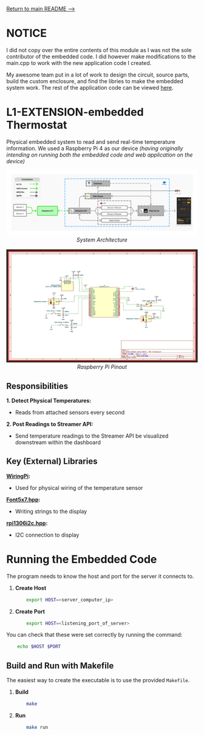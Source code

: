 [Return to main README -->](/README.md)

# NOTICE 
I did not copy over the entire contents of this module as I was not the sole contributor of the embedded code. I did however make modifications to the main.cpp to work with the new application code I created.

My awesome team put in a lot of work to design the circuit, source parts, build the custom enclosure, and find the libries to make the embedded system work. The rest of the application code can be viewed [here](https://github.com/Senior-Design-2025-2026/ECE-Senior-Design-Lab-1-EXTENSION/tree/main/L1-EXTENSION-embedded-thermostat). 


# L1-EXTENSION-embedded Thermostat
Physical embedded system to read and send real-time temperature information. We used a Raspberry Pi 4 as our device _(having originally intending on running both the embedded code and web application on the device)_

<div align="center">
  <img src="img/arch.png" alt="application responsibility" width="800">
  <div><em>System Architecture</em></div>
  <br>
</div>

<div align="center">
  <img src="img/pinout.png" alt="application responsibility" width="800">
  <div><em>Raspberry Pi Pinout</em></div>
</div>

## Responsibilities
**1. Detect Physical Temperatures:**
- Reads from attached sensors every second

**2. Post Readings to Streamer API:**
- Send temperature readings to the Streamer API be visualized downstream within the dashboard

## Key (External) Libraries
**[WiringPi](https://github.com/wiringpi):** 
- Used for physical wiring of the temperature sensor

**[Font5x7.hpp]():** 
- Writing strings to the display

**[rpi1306i2c.hpp]():** 
- I2C connection to display

# Running the Embedded Code
The program needs to know the host and port for the server it connects to.

1. **Create Host**
   ```bash
       export HOST=<server_computer_ip>
    ```

2. **Create Port**
   ```bash
       export HOST=<listening_port_of_server>
    ```

You can check that these were set correctly by running the command:

   ```bash
       echo $HOST $PORT
   ```


## Build and Run with Makefile

The easiest way to create the executable is to use the provided `Makefile`.

1. **Build**
   ```bash
       make
    ```

2. **Run**
   ```bash
       make run
    ```
